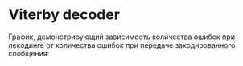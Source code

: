 # Viterby decoder

График, демонстрирующий зависимость количества ошибок при лекодинге от количества ошибок при передаче закодированного сообщения:
